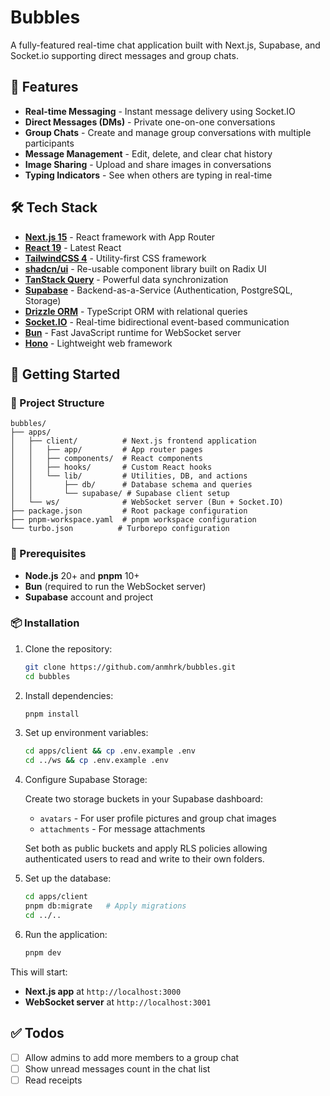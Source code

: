# Bubbles

A fully-featured real-time chat application built with Next.js, Supabase, and Socket.io supporting direct messages and group chats.

## 💬 Features

- **Real-time Messaging** - Instant message delivery using Socket.IO
- **Direct Messages (DMs)** - Private one-on-one conversations
- **Group Chats** - Create and manage group conversations with multiple participants
- **Message Management** - Edit, delete, and clear chat history
- **Image Sharing** - Upload and share images in conversations
- **Typing Indicators** - See when others are typing in real-time

## 🛠️ Tech Stack

- **[Next.js 15](https://nextjs.org/)** - React framework with App Router
- **[React 19](https://react.dev/)** - Latest React
- **[TailwindCSS 4](https://tailwindcss.com/)** - Utility-first CSS framework
- **[shadcn/ui](https://ui.shadcn.com/)** - Re-usable component library built on Radix UI
- **[TanStack Query](https://tanstack.com/query/latest)** - Powerful data synchronization
- **[Supabase](https://supabase.com/)** - Backend-as-a-Service (Authentication, PostgreSQL, Storage)
- **[Drizzle ORM](https://orm.drizzle.team/)** - TypeScript ORM with relational queries
- **[Socket.IO](https://socket.io/)** - Real-time bidirectional event-based communication
- **[Bun](https://bun.sh/)** - Fast JavaScript runtime for WebSocket server
- **[Hono](https://hono.dev/)** - Lightweight web framework

## 🚀 Getting Started

### 📁 Project Structure

```
bubbles/
├── apps/
│   ├── client/          # Next.js frontend application
│   │   ├── app/         # App router pages
│   │   ├── components/  # React components
│   │   ├── hooks/       # Custom React hooks
│   │   └── lib/         # Utilities, DB, and actions
│   │       ├── db/      # Database schema and queries
│   │       └── supabase/ # Supabase client setup
│   └── ws/              # WebSocket server (Bun + Socket.IO)
├── package.json         # Root package configuration
├── pnpm-workspace.yaml  # pnpm workspace configuration
└── turbo.json          # Turborepo configuration
```

### 📝 Prerequisites

- **Node.js** 20+ and **pnpm** 10+
- **Bun** (required to run the WebSocket server)
- **Supabase** account and project

### 📦 Installation

1. Clone the repository:

   ```bash
   git clone https://github.com/anmhrk/bubbles.git
   cd bubbles
   ```

2. Install dependencies:

   ```bash
   pnpm install
   ```

3. Set up environment variables:

   ```bash
   cd apps/client && cp .env.example .env
   cd ../ws && cp .env.example .env
   ```

4. Configure Supabase Storage:

   Create two storage buckets in your Supabase dashboard:
   - `avatars` - For user profile pictures and group chat images
   - `attachments` - For message attachments

   Set both as public buckets and apply RLS policies allowing authenticated users to read and write to their own folders.

5. Set up the database:

   ```bash
   cd apps/client
   pnpm db:migrate   # Apply migrations
   cd ../..
   ```

6. Run the application:

   ```bash
   pnpm dev
   ```

This will start:

- **Next.js app** at `http://localhost:3000`
- **WebSocket server** at `http://localhost:3001`

## ✅ Todos

- [ ] Allow admins to add more members to a group chat
- [ ] Show unread messages count in the chat list
- [ ] Read receipts
